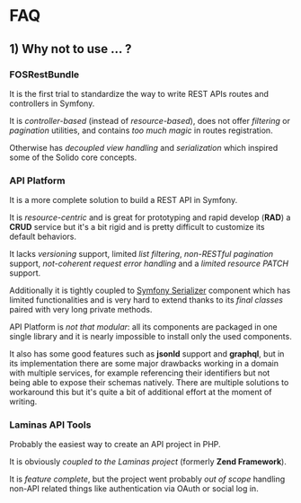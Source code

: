 # FAQ

## 1) Why not to use ... ?

### FOSRestBundle

It is the first trial to standardize the way to write REST APIs routes and controllers in Symfony.  

It is _controller-based_ (instead of _resource-based_), does not offer _filtering_ or _pagination_ utilities, and contains _too much magic_ in routes registration. 

Otherwise has _decoupled view handling_ and _serialization_ which inspired some of the Solido core concepts.

### API Platform

It is a more complete solution to build a REST API in Symfony. 

It is _resource-centric_ and is great for prototyping and rapid develop (**RAD**) a **CRUD** 
service but it's a bit rigid and is pretty difficult to customize its default behaviors.

It lacks _versioning_ support, limited _list filtering_, _non-RESTful pagination_ support, _not-coherent request
error handling_ and a _limited resource PATCH_ support.  

Additionally it is tightly coupled to [Symfony Serializer](https://symfony.com/doc/current/components/serializer.html) component which has limited functionalities and
is very hard to extend thanks to its _final classes_ paired with very long private methods.

API Platform is _not that modular_: all its components are packaged in one single library and it is nearly impossible to install only the used components.

It also has some good features such as **jsonld** support and **graphql**, but in its implementation there are some major drawbacks working in a domain 
with multiple services, for example referencing their identifiers but not being able to expose their schemas natively. 
There are multiple solutions to workaround this but it's quite a bit of additional effort at the moment of writing.

### Laminas API Tools

Probably the easiest way to create an API project in PHP.

It is obviously _coupled to the Laminas project_ (formerly **Zend Framework**). 

It is _feature complete_, but the project went probably _out of scope_ handling 
non-API related things like authentication via OAuth or social log in.
